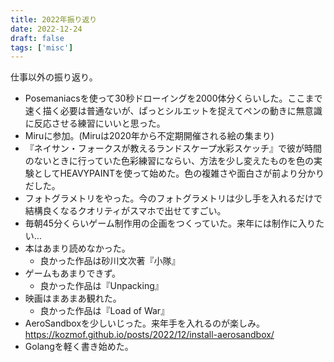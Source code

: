 ```yaml
---
title: 2022年振り返り
date: 2022-12-24
draft: false
tags: ['misc']
---
```


仕事以外の振り返り。

- Posemaniacsを使って30秒ドローイングを2000体分くらいした。ここまで速く描く必要は普通ないが、ぱっとシルエットを捉えてペンの動きに無意識に反応させる練習にいいと思った。
- Miruに参加。(Miruは2020年から不定期開催される絵の集まり)
- 『ネイサン・フォークスが教えるランドスケープ水彩スケッチ』で彼が時間のないときに行っていた色彩練習にならい、方法を少し変えたものを色の実験としてHEAVYPAINTを使って始めた。色の複雑さや面白さが前より分かりだした。
- フォトグラメトリをやった。今のフォトグラメトリは少し手を入れるだけで結構良くなるクオリティがスマホで出せてすごい。
- 毎朝45分くらいゲーム制作用の企画をつくっていた。来年には制作に入りたい…
- 本はあまり読めなかった。
    - 良かった作品は砂川文次著『小隊』
- ゲームもあまりできず。
    - 良かった作品は『Unpacking』
- 映画はまあまあ観れた。
    - 良かった作品は『Load of War』
- AeroSandboxを少しいじった。来年手を入れるのが楽しみ。 https://kozmof.github.io/posts/2022/12/install-aerosandbox/
- Golangを軽く書き始めた。